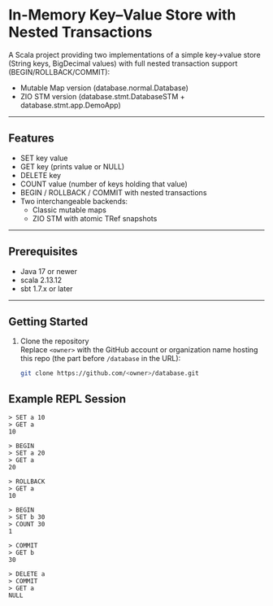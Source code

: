 # In-Memory Key–Value Store with Nested Transactions

A Scala project providing two implementations of a 
simple key→value store (String keys, BigDecimal values) 
with full nested transaction support (BEGIN/ROLLBACK/COMMIT):
- Mutable Map version (database.normal.Database)
- ZIO STM version (database.stmt.DatabaseSTM + database.stmt.app.DemoApp)

---

## Features

- SET key value
- GET key (prints value or NULL)
- DELETE key
- COUNT value (number of keys holding that value)
- BEGIN / ROLLBACK / COMMIT with nested transactions
- Two interchangeable backends:
  - Classic mutable maps
  - ZIO STM with atomic TRef snapshots

---

## Prerequisites

- Java 17 or newer
- scala 2.13.12
- sbt 1.7.x or later

---

## Getting Started

1. Clone the repository  
   Replace `<owner>` with the GitHub account or organization name hosting this repo (the part before `/database` in the URL):
   ```bash
   git clone https://github.com/<owner>/database.git

## Example REPL Session
```text
> SET a 10
> GET a
10

> BEGIN
> SET a 20
> GET a
20

> ROLLBACK
> GET a
10

> BEGIN
> SET b 30
> COUNT 30
1

> COMMIT
> GET b
30

> DELETE a
> COMMIT
> GET a
NULL